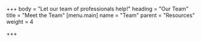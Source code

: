 +++
body = "Let our team of professionals help!"
heading = "Our Team"
title = "Meet the Team"
[menu.main]
name = "Team"
parent = "Resources"
weight = 4

+++
